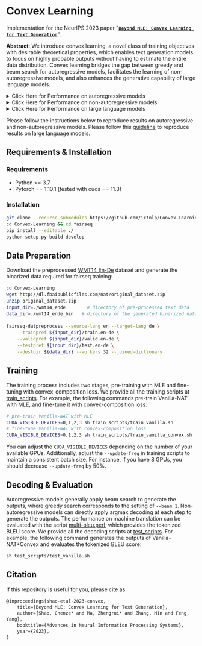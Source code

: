 # Convex Learning

Implementation for the NeurIPS 2023 paper "**[``Beyond MLE: Convex Learning for Text Generation``](https://openreview.net/forum?id=sla7V80uWA)**". 

**Abstract**: We introduce convex learning, a novel class of training objectives with desirable theoretical properties, which enables text generation models to focus on highly probable outputs without having to estimate the entire data distribution. Convex learning bridges the gap between greedy and beam search for autoregressive models, facilitates the learning of non-autoregressive models, and also enhances the generative capability of large language models.

<details>
  <summary>Click Here for Performance on autoregressive models</summary>

  ![machine_translation_result](./images/ar_results.png)
</details>


<details>
  <summary>Click Here for Performance on non-autoregressive models</summary>

  ![close_generation_result](./images/nar_results.png)
</details>

<details>
  <summary>Click Here for Performance on large language models</summary>

  ![open_generation_result](./images/llm_results.png)
</details>

Please follow the instructions below to reproduce results on autoregressive and non-autoregressive models. Please follow this [guideline](./LLM/README.md) to reproduce results on large language models.

## Requirements & Installation

### Requirements

* Python >= 3.7
* Pytorch == 1.10.1 (tested with cuda == 11.3)

### Installation
```bash
git clone --recurse-submodules https://github.com/ictnlp/Convex-Learning.git
cd Convex-Learning && cd fairseq
pip install --editable ./
python setup.py build develop
```
## Data Preparation
Download the preprocessed [WMT14 En-De](http://dl.fbaipublicfiles.com/nat/original_dataset.zip) dataset and generate the binarized data required for fairseq training:
```bash
cd Convex-Learning
wget http://dl.fbaipublicfiles.com/nat/original_dataset.zip
unzip original_dataset.zip
input_dir=./wmt14_ende        # directory of pre-processed text data
data_dir=./wmt14_ende_bin   # directory of the generated binarized data

fairseq-datpreprocess --source-lang en --target-lang de \
    --trainpref ${input_dir}/train.en-de \
    --validpref ${input_dir}/valid.en-de \
    --testpref ${input_dir}/test.en-de \
    --destdir ${data_dir} --workers 32 --joined-dictionary

```

## Training

The training process includes two stages, pre-training with MLE and fine-tuning with convex-composition loss. We provide all the training scripts at [train_scripts](./train_scripts). For example, the following commands pre-train Vanilla-NAT with MLE, and fine-tune it with convex-composition loss:
```bash
# pre-train Vanilla-NAT with MLE
CUDA_VISIBLE_DEVICES=0,1,2,3 sh train_scripts/train_vanilla.sh
# fine-tune Vanilla-NAT with convex-composition loss
CUDA_VISIBLE_DEVICES=0,1,2,3 sh train_scripts/train_vanilla_convex.sh
```
You can adjust the `CUDA_VISIBLE_DEVICES` depending on the number of your available GPUs. Additionally, adjust the `--update-freq` in training scripts to maintain a consistent batch size. For instance, if you have 8 GPUs, you should decrease `--update-freq` by 50%.


## Decoding & Evaluation
Autoregressive models generally apply beam search to generate the outputs, where greedy search corresponds to the setting of `--beam 1`. Non-autoregressive models can directly apply argmax decoding at each step to generate the outputs. The performance on machine translation can be evaluated with the script [multi-bleu.perl](./test_scripts/multi-bleu.perl), which provides the tokenized BLEU score. We provide all the decoding scripts at [test_scripts](./test_scripts). For example, the following command generates the outputs of Vanilla-NAT+Convex and evaluates the tokenized BLEU score:
```bash
sh test_scripts/test_vanilla.sh
```

## Citation

If this repository is useful for you, please cite as:

```
@inproceedings{shao-etal-2023-convex,
    title={Beyond MLE: Convex Learning for Text Generation},
    author={Shao, Chenze* and Ma, Zhengrui* and Zhang, Min and Feng, Yang},
    booktitle={Advances in Neural Information Processing Systems},
    year={2023},
}
```
